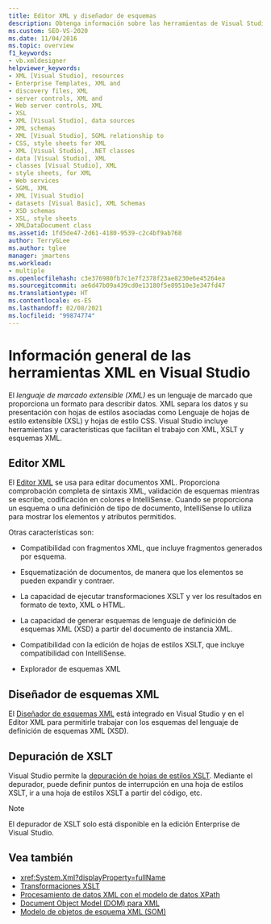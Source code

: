 ```yaml
---
title: Editor XML y diseñador de esquemas
description: Obtenga información sobre las herramientas de Visual Studio para trabajar con esquemas XML, XSLT y XML, lo que incluye el editor XML, el Diseñador de esquemas XML y el depurador de XSLT.
ms.custom: SEO-VS-2020
ms.date: 11/04/2016
ms.topic: overview
f1_keywords:
- vb.xmldesigner
helpviewer_keywords:
- XML [Visual Studio], resources
- Enterprise Templates, XML and
- discovery files, XML
- server controls, XML and
- Web server controls, XML
- XSL
- XML [Visual Studio], data sources
- XML schemas
- XML [Visual Studio], SGML relationship to
- CSS, style sheets for XML
- XML [Visual Studio], .NET classes
- data [Visual Studio], XML
- classes [Visual Studio], XML
- style sheets, for XML
- Web services
- SGML, XML
- XML [Visual Studio]
- datasets [Visual Basic], XML Schemas
- XSD schemas
- XSL, style sheets
- XMLDataDocument class
ms.assetid: 1fd5de47-2d61-4180-9539-c2c4bf9ab768
author: TerryGLee
ms.author: tglee
manager: jmartens
ms.workload:
- multiple
ms.openlocfilehash: c3e376980fb7c1e7f2378f23ae8230e6e45264ea
ms.sourcegitcommit: ae6d47b09a439cd0e13180f5e89510e3e347fd47
ms.translationtype: HT
ms.contentlocale: es-ES
ms.lasthandoff: 02/08/2021
ms.locfileid: "99874774"
---
```

# <a name="overview-of-xml-tools-in-visual-studio"></a>Información general de las herramientas XML en Visual Studio

El *lenguaje de marcado extensible (XML)* es un lenguaje de marcado que proporciona un formato para describir datos. XML separa los datos y su presentación con hojas de estilos asociadas como Lenguaje de hojas de estilo extensible (XSL) y hojas de estilo CSS. Visual Studio incluye herramientas y características que facilitan el trabajo con XML, XSLT y esquemas XML.

## <a name="xml-editor"></a>Editor XML

El [Editor XML](xml-editor.md) se usa para editar documentos XML. Proporciona comprobación completa de sintaxis XML, validación de esquemas mientras se escribe, codificación en colores e IntelliSense. Cuando se proporciona un esquema o una definición de tipo de documento, IntelliSense lo utiliza para mostrar los elementos y atributos permitidos.

Otras características son:

- Compatibilidad con fragmentos XML, que incluye fragmentos generados por esquema.

- Esquematización de documentos, de manera que los elementos se pueden expandir y contraer.

- La capacidad de ejecutar transformaciones XSLT y ver los resultados en formato de texto, XML o HTML.

- La capacidad de generar esquemas de lenguaje de definición de esquemas XML (XSD) a partir del documento de instancia XML.

- Compatibilidad con la edición de hojas de estilos XSLT, que incluye compatibilidad con IntelliSense.

- Explorador de esquemas XML

## <a name="xml-schema-designer"></a>Diseñador de esquemas XML

El [Diseñador de esquemas XML](xml-schema-designer.md) está integrado en Visual Studio y en el Editor XML para permitirle trabajar con los esquemas del lenguaje de definición de esquemas XML (XSD).

## <a name="xslt-debugging"></a>Depuración de XSLT

Visual Studio permite la [depuración de hojas de estilos XSLT](../xml-tools/debugging-xslt.md). Mediante el depurador, puede definir puntos de interrupción en una hoja de estilos XSLT, ir a una hoja de estilos XSLT a partir del código, etc.

> [!NOTE]
> El depurador de XSLT solo está disponible en la edición Enterprise de Visual Studio.

## <a name="see-also"></a>Vea también

- <xref:System.Xml?displayProperty=fullName>
- [Transformaciones XSLT](/dotnet/standard/data/xml/xslt-transformations)
- [Procesamiento de datos XML con el modelo de datos XPath](/dotnet/standard/data/xml/process-xml-data-using-the-xpath-data-model)
- [Document Object Model (DOM) para XML](/dotnet/standard/data/xml/xml-document-object-model-dom)
- [Modelo de objetos de esquema XML (SOM)](/dotnet/standard/data/xml/xml-schema-object-model-som)
